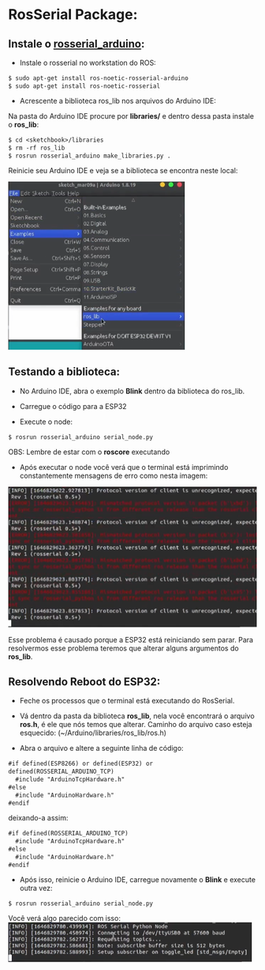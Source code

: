 # RosSerial Package:

## Instale o [**rosserial_arduino**](http://wiki.ros.org/rosserial_arduino/Tutorials/Arduino%20IDE%20Setup):

* Instale o rosserial no workstation do ROS:
```
$ sudo apt-get install ros-noetic-rosserial-arduino
$ sudo apt-get install ros-noetic-rosserial
```

* Acrescente a biblioteca ros_lib nos arquivos do Arduino IDE:

Na pasta do Arduino IDE procure por  **libraries/** e dentro dessa pasta instale o **ros_lib**:

```
$ cd <sketchbook>/libraries
$ rm -rf ros_lib
$ rosrun rosserial_arduino make_libraries.py .
```
Reinicie seu Arduino IDE e veja se a biblioteca se encontra neste local:

![alt text](https://github.com/LuisHBM/curso-piloto-MR01/blob/main/01%20-%20Configurando%20o%20ambiente/1.03%20-%20Pacote%20RosSerial/img/ros_lib.PNG)

## Testando a biblioteca:

* No Arduino IDE, abra o exemplo **Blink** dentro da biblioteca do ros_lib.

* Carregue o código para a ESP32

* Execute o node:
```
$ rosrun rosserial_arduino serial_node.py
```
OBS: Lembre de estar com o **roscore** executando

* Após executar o node você verá que o terminal está imprimindo constantemente mensagens de erro como nesta imagem:

![alt text](https://github.com/LuisHBM/curso-piloto-MR01/blob/main/01%20-%20Configurando%20o%20ambiente/1.03%20-%20Pacote%20RosSerial/img/ros_lib%20bug.PNG)

Esse problema é causado porque a ESP32 está reiniciando sem parar. Para resolvermos esse problema teremos que alterar alguns argumentos do **ros_lib**.

## Resolvendo Reboot do ESP32:

* Feche os processos que o terminal está executando do RosSerial.

* Vá dentro da pasta da biblioteca **ros_lib**, nela você encontrará o arquivo **ros.h**, é ele que nós temos que alterar.
Caminho do arquivo caso esteja esquecido: (~/Arduino/libraries/ros_lib/ros.h)

* Abra o arquivo e altere a seguinte linha de código:
```
#if defined(ESP8266) or defined(ESP32) or defined(ROSSERIAL_ARDUINO_TCP)
  #include "ArduinoTcpHardware.h"
#else
  #include "ArduinoHardware.h"
#endif
```
deixando-a assim:
```
#if defined(ROSSERIAL_ARDUINO_TCP)
  #include "ArduinoTcpHardware.h"
#else
  #include "ArduinoHardware.h"
#endif
```

* Após isso, reinicie o Arduino IDE, carregue novamente o **Blink** e execute outra vez:
```
$ rosrun rosserial_arduino serial_node.py
```
Você verá algo parecido com isso:
![alt text](https://github.com/LuisHBM/curso-piloto-MR01/blob/main/01%20-%20Configurando%20o%20ambiente/1.03%20-%20Pacote%20RosSerial/img/rosrun%20rosserial_arduino.PNG)
